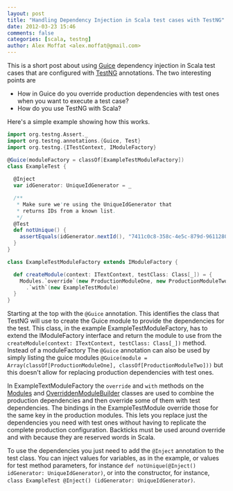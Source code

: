 ```yaml
---
layout: post
title: "Handling Dependency Injection in Scala test cases with TestNG"
date: 2012-03-23 15:46
comments: false
categories: [scala, testng]
author: Alex Moffat <alex.moffat@gmail.com>
---
```


This is a short post about using [Guice](http://code.google.com/p/google-guice/) dependency injection 
in Scala test cases that are configured with [TestNG](http://testng.org/doc/index.html) annotations.
The two interesting points are

* How in Guice do you override production dependencies with test ones when you want to execute a test case?
* How do you use TestNG with Scala?

Here's a simple example showing how this works.

``` scala 
import org.testng.Assert._
import org.testng.annotations.{Guice, Test}
import org.testng.{ITestContext, IModuleFactory}

@Guice(moduleFactory = classOf[ExampleTestModuleFactory])
class ExampleTest {
 
  @Inject
  var idGenerator: UniqueIdGenerator = _

  /**
   * Make sure we're using the UniqueIdGenerator that
   * returns IDs from a known list.
   */
  @Test
  def notUnique() {
    assertEquals(idGenerator.nextId(), "7411c0c8-358c-4e5c-879d-96112806c9aa")
  }
}

class ExampleTestModuleFactory extends IModuleFactory {

  def createModule(context: ITextContext, testClass: Class[_]) = {
    Modules.`override`(new ProductionModuleOne, new ProductionModuleTwo)
      .`with`(new ExampleTestModule)
  }
}
```

Starting at the top with the `@Guice` annotation. This identifies the class that TestNG will
use to create the Guice module to provide the dependencies for the test. This class, in 
the example ExampleTestModuleFactory, has
to extend the IModuleFactory interface and return the module to use from the 
`createModule(context: ITextContext, testClass: Class[_])` method. Instead of a moduleFactory The `@Guice` annotation can also
be used by simply listing the guice modules `@Guice(module = Array(classOf[ProductionModuleOne], classOf[ProductionModuleTwo]))` but this doesn't allow for replacing production dependencies with test ones.

In ExampleTextModuleFactory the `override` and `with` methods on the 
[Modules](http://google-guice.googlecode.com/git/javadoc/com/google/inject/util/Modules.html) and
[OverriddenModuleBuilder](http://google-guice.googlecode.com/git/javadoc/com/google/inject/util/Modules.OverriddenModuleBuilder.html) 
classes are used to combine the production dependencies and then override some of them with test dependencies. 
The bindings in the ExampleTestModule override those for the same key in the production modules.
This lets you replace just the dependencies you need with test ones without having to replicate the complete production configuration. 
Backticks must be used around override and with because they are reserved words in Scala.

To use the dependencies you just need to add the `@Inject` annotation to the test class.
You can inject values for variables, as in the example, or values for test method parameters, for instance `def notUnique(@Inject() idGenerator: UniqueIdGenerator)`, or into the constructor, for instance, `class ExampleTest @Inject() (idGenerator: UniqueIdGenerator)`.